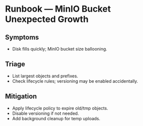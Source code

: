 
# Runbook — MinIO Bucket Unexpected Growth

## Symptoms
- Disk fills quickly; MinIO bucket size ballooning.

## Triage
- List largest objects and prefixes.
- Check lifecycle rules; versioning may be enabled accidentally.

## Mitigation
- Apply lifecycle policy to expire old/tmp objects.
- Disable versioning if not needed.
- Add background cleanup for temp uploads.
